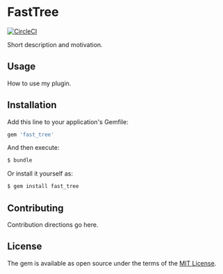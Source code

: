# FastTree

[![CircleCI](https://circleci.com/gh/chase0213/fast_tree/tree/master.svg?style=svg)](https://circleci.com/gh/chase0213/fast_tree/tree/master)

Short description and motivation.

## Usage
How to use my plugin.

## Installation
Add this line to your application's Gemfile:

```ruby
gem 'fast_tree'
```

And then execute:
```bash
$ bundle
```

Or install it yourself as:
```bash
$ gem install fast_tree
```

## Contributing
Contribution directions go here.

## License
The gem is available as open source under the terms of the [MIT License](http://opensource.org/licenses/MIT).
